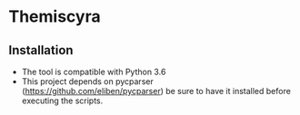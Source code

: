 # Themiscyra

## Installation

* The tool is compatible with Python 3.6
* This project depends on pycparser (https://github.com/eliben/pycparser) be sure to have it installed before executing the scripts.

